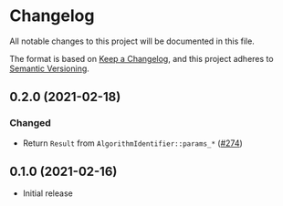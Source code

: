 # Changelog
All notable changes to this project will be documented in this file.

The format is based on [Keep a Changelog](https://keepachangelog.com/en/1.0.0/),
and this project adheres to [Semantic Versioning](https://semver.org/spec/v2.0.0.html).

## 0.2.0 (2021-02-18)
### Changed
- Return `Result` from `AlgorithmIdentifier::params_*` ([#274])

[#274]: https://github.com/RustCrypto/utils/pull/274

## 0.1.0 (2021-02-16)
- Initial release
